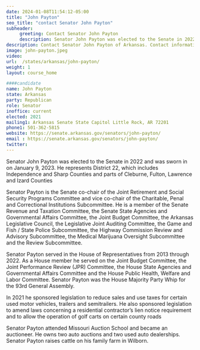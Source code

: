 ```yaml
---
date: 2024-01-08T11:54:12-05:00
title: "John Payton"
seo_title: "contact Senator John Payton"
subheader:
     greeting: Contact Senator John Payton
     description: Senator John Payton was elected to the Senate in 2022 and was sworn in on January 9, 2023.  He represents District 22, which includes Independence and Sharp Counties and parts of Cleburne, Fulton, Lawrence and Izard Counties
description: Contact Senator John Payton of Arkansas. Contact information for John Payton includes email address, phone number, and mailing address.
image: john-payton.jpeg
video:
url:  /states/arkansas/john-payton/
weight: 1
layout: course_home

####candidate
name: John Payton
state: Arkansas
party: Republican
role: Senator
inoffice: current
elected: 2021
mailing1: Arkansas Senate State Capitol Little Rock, AR 72201
phone1: 501-362-5815
website: https://senate.arkansas.gov/senators/john-payton/
email : https://senate.arkansas.gov/senators/john-payton/
twitter:
---
```


Senator John Payton was elected to the Senate in 2022 and was sworn in on January 9, 2023.  He represents District 22, which includes Independence and Sharp Counties and parts of Cleburne, Fulton, Lawrence and Izard Counties

Senator Payton is the Senate co-chair of the Joint Retirement and Social Security Programs Committee and vice co-chair of the Charitable, Penal and Correctional Institutions Subcommittee.  He is a member of the Senate Revenue and Taxation Committee, the Senate State Agencies and Governmental Affairs Committee, the Joint Budget Committee, the Arkansas Legislative Council, the Legislative Joint Auditing Committee, the Game and Fish / State Police Subcommittee, the Highway Commission Review and Advisory Subcommittee, the Medical Marijuana Oversight Subcommittee and the Review Subcommittee.

Senator Payton served in the House of Representatives from 2013 through 2022.  As a House member he served on the Joint Budget Committee, the Joint Performance Review (JPR) Committee, the House State Agencies and Governmental Affairs Committee and the House Public Health, Welfare and Labor Committee.  Senator Payton was the House Majority Party Whip for the 93rd General Assembly.

In 2021 he sponsored legislation to reduce sales and use taxes for certain used motor vehicles, trailers and semitrailers. He also sponsored legislation to amend laws concerning a residential contractor’s lien notice requirement and to allow the operation of golf carts on certain county roads

Senator Payton attended Missouri Auction School and became an auctioneer.  He owns two auto auctions and two used auto dealerships.  Senator Payton raises cattle on his family farm in Wilborn.

